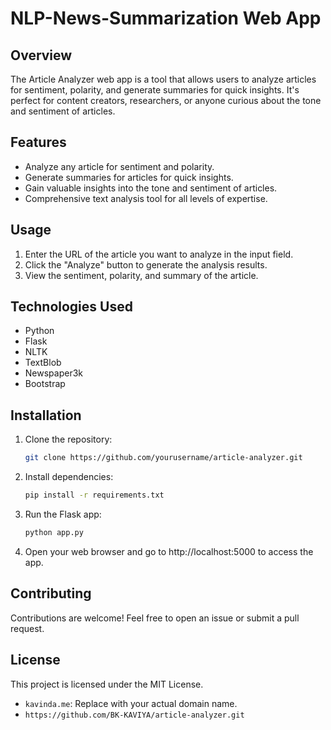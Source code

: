 # NLP-News-Summarization Web App

## Overview

The Article Analyzer web app is a tool that allows users to analyze articles for sentiment, polarity, and generate summaries for quick insights. It's perfect for content creators, researchers, or anyone curious about the tone and sentiment of articles.

## Features

- Analyze any article for sentiment and polarity.
- Generate summaries for articles for quick insights.
- Gain valuable insights into the tone and sentiment of articles.
- Comprehensive text analysis tool for all levels of expertise.

## Usage

1. Enter the URL of the article you want to analyze in the input field.
2. Click the "Analyze" button to generate the analysis results.
3. View the sentiment, polarity, and summary of the article.

## Technologies Used

- Python
- Flask
- NLTK
- TextBlob
- Newspaper3k
- Bootstrap

## Installation

1. Clone the repository:

   ```bash
   git clone https://github.com/yourusername/article-analyzer.git
2. Install dependencies:
   ```bash
   pip install -r requirements.txt
3. Run the Flask app:
   ```bash
   python app.py
4. Open your web browser and go to http://localhost:5000 to access the app.

## Contributing
Contributions are welcome! Feel free to open an issue or submit a pull request.

## License
This project is licensed under the MIT License.
* `kavinda.me`: Replace with your actual domain name.
* `https://github.com/BK-KAVIYA/article-analyzer.git`

 

